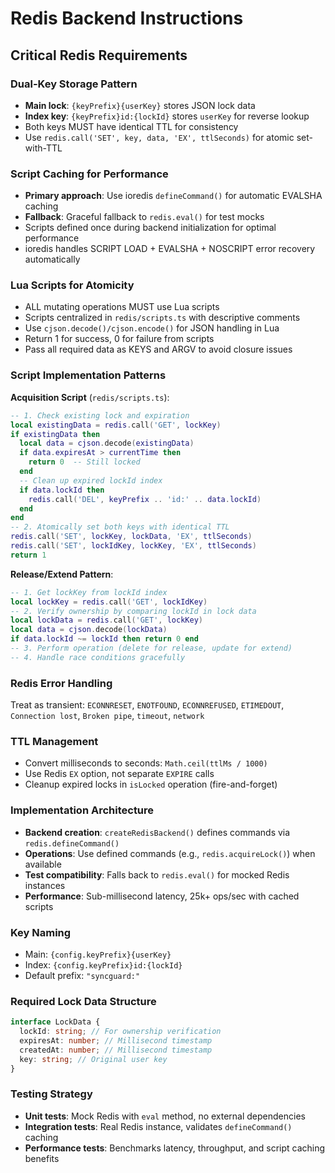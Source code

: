 # Redis Backend Instructions

## Critical Redis Requirements

### Dual-Key Storage Pattern

- **Main lock**: `{keyPrefix}{userKey}` stores JSON lock data
- **Index key**: `{keyPrefix}id:{lockId}` stores `userKey` for reverse lookup
- Both keys MUST have identical TTL for consistency
- Use `redis.call('SET', key, data, 'EX', ttlSeconds)` for atomic set-with-TTL

### Script Caching for Performance

- **Primary approach**: Use ioredis `defineCommand()` for automatic EVALSHA caching
- **Fallback**: Graceful fallback to `redis.eval()` for test mocks
- Scripts defined once during backend initialization for optimal performance
- ioredis handles SCRIPT LOAD + EVALSHA + NOSCRIPT error recovery automatically

### Lua Scripts for Atomicity

- ALL mutating operations MUST use Lua scripts
- Scripts centralized in `redis/scripts.ts` with descriptive comments
- Use `cjson.decode()/cjson.encode()` for JSON handling in Lua
- Return 1 for success, 0 for failure from scripts
- Pass all required data as KEYS and ARGV to avoid closure issues

### Script Implementation Patterns

**Acquisition Script** (`redis/scripts.ts`):

```lua
-- 1. Check existing lock and expiration
local existingData = redis.call('GET', lockKey)
if existingData then
  local data = cjson.decode(existingData)
  if data.expiresAt > currentTime then
    return 0  -- Still locked
  end
  -- Clean up expired lockId index
  if data.lockId then
    redis.call('DEL', keyPrefix .. 'id:' .. data.lockId)
  end
end
-- 2. Atomically set both keys with identical TTL
redis.call('SET', lockKey, lockData, 'EX', ttlSeconds)
redis.call('SET', lockIdKey, lockKey, 'EX', ttlSeconds)
return 1
```

**Release/Extend Pattern**:

```lua
-- 1. Get lockKey from lockId index
local lockKey = redis.call('GET', lockIdKey)
-- 2. Verify ownership by comparing lockId in lock data
local lockData = redis.call('GET', lockKey)
local data = cjson.decode(lockData)
if data.lockId ~= lockId then return 0 end
-- 3. Perform operation (delete for release, update for extend)
-- 4. Handle race conditions gracefully
```

### Redis Error Handling

Treat as transient: `ECONNRESET`, `ENOTFOUND`, `ECONNREFUSED`, `ETIMEDOUT`, `Connection lost`, `Broken pipe`, `timeout`, `network`

### TTL Management

- Convert milliseconds to seconds: `Math.ceil(ttlMs / 1000)`
- Use Redis `EX` option, not separate `EXPIRE` calls
- Cleanup expired locks in `isLocked` operation (fire-and-forget)

### Implementation Architecture

- **Backend creation**: `createRedisBackend()` defines commands via `redis.defineCommand()`
- **Operations**: Use defined commands (e.g., `redis.acquireLock()`) when available
- **Test compatibility**: Falls back to `redis.eval()` for mocked Redis instances
- **Performance**: Sub-millisecond latency, 25k+ ops/sec with cached scripts

### Key Naming

- Main: `{config.keyPrefix}{userKey}`
- Index: `{config.keyPrefix}id:{lockId}`
- Default prefix: `"syncguard:"`

### Required Lock Data Structure

```typescript
interface LockData {
  lockId: string; // For ownership verification
  expiresAt: number; // Millisecond timestamp
  createdAt: number; // Millisecond timestamp
  key: string; // Original user key
}
```

### Testing Strategy

- **Unit tests**: Mock Redis with `eval` method, no external dependencies
- **Integration tests**: Real Redis instance, validates `defineCommand()` caching
- **Performance tests**: Benchmarks latency, throughput, and script caching benefits
